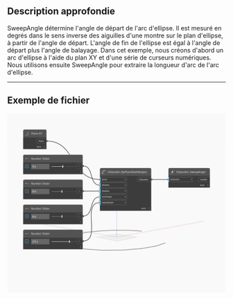## Description approfondie
SweepAngle détermine l'angle de départ de l'arc d'ellipse. Il est mesuré en degrés dans le sens inverse des aiguilles d'une montre sur le plan d'ellipse, à partir de l'angle de départ. L'angle de fin de l'ellipse est égal à l'angle de départ plus l'angle de balayage. Dans cet exemple, nous créons d'abord un arc d'ellipse à l'aide du plan XY et d'une série de curseurs numériques. Nous utilisons ensuite SweepAngle pour extraire la longueur d'arc de l'arc d'ellipse.
___
## Exemple de fichier

![SweepAngle](./Autodesk.DesignScript.Geometry.EllipseArc.SweepAngle_img.jpg)

